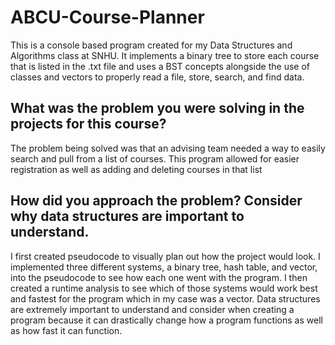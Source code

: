 # ABCU-Course-Planner
This is a console based program created for my Data Structures and Algorithms class at SNHU. It implements a binary tree to store each course that is listed in the .txt file and uses a BST concepts alongside the use of classes and vectors to properly read a file, store, search, and find data. 

## What was the problem you were solving in the projects for this course?
The problem being solved was that an advising team needed a way to easily search and pull from a list of courses. This program allowed for easier registration as well as adding and deleting courses in that list

## How did you approach the problem? Consider why data structures are important to understand.
I first created pseudocode to visually plan out how the project would look. I implemented three different systems, a binary tree, hash table, and vector, into the pseudocode to see how each one went with the program. I then created a runtime analysis to see which of those systems would work best and fastest for the program which in my case was a vector. Data structures are extremely important to understand and consider when creating a program because it can drastically change how a program functions as well as how fast it can function. 


